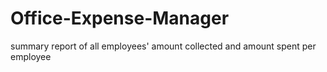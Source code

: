 # Office-Expense-Manager
 summary report of all employees' amount collected and amount spent per employee
